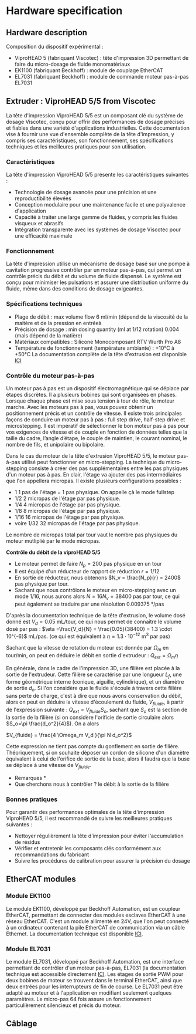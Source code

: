 # Hardware specification

## Hardware description
Composition du dispositif expérimental :

* ViproHEAD 5 (fabriquant Viscotec) : tête d'impression 3D permettant de faire du micro-dosage de fluide monomatériaux
* EK1100 (fabriquant Beckhoff) : module de couplage EtherCAT
* EL7031 (fabriquant Beckhoff) : module de commande moteur pas-à-pas EL7031


## Extruder : ViproHEAD 5/5 from Viscotec

La tête d'impression ViproHEAD 5/5 est un composant clé du système de dosage Viscotec, conçu pour offrir des performances de dosage précises et 
fiables dans une variété d'applications industrielles. 
Cette documentation vise à fournir une vue d'ensemble complète de la tête d'impression, 
y compris ses caractéristiques, son fonctionnement, ses spécifications techniques et les meilleures pratiques pour son utilisation.

### Caractéristiques

La tête d'impression ViproHEAD 5/5 présente les caractéristiques suivantes :
* Technologie de dosage avancée pour une précision et une reproductibilité élevées
* Conception modulaire pour une maintenance facile et une polyvalence d'application
* Capacité à traiter une large gamme de fluides, y compris les fluides visqueux et abrasifs
* Intégration transparente avec les systèmes de dosage Viscotec pour une efficacité maximale

### Fonctionnement

La tête d'impression utilise un mécanisme de dosage basé sur une pompe à cavitation progressive contrôler par un moteur pas-à-pas, 
qui permet un contrôle précis du débit et du volume de fluide dispensé. 
Le système est conçu pour minimiser les pulsations et assurer une distribution uniforme du fluide, même dans des conditions de dosage exigeantes.

### Spécifications techniques

* Plage de débit : max volume flow 6 ml/min (dépend de la viscosité de la maitère et de la pression en entréeà
* Précision de dosage : min dosing quantity (ml at 1/12 rotation) 0.004 (mais dépend de la matière)
* Matériaux compatibles : Silicone Monocomposant RTV Wurth Pro A8
* Température de fonctionnement (température ambiante) : +10°C à +50°C
La documentation complète de la tête d'extrusion est disponible [ICI](datasheet/Vipro-HEAD3_5_manuel.pdf)

### Contrôle du moteur pas-à-pas 

Un moteur pas à pas est un dispositif électromagnétique qui se déplace par étapes discrètes. 
Il a plusieurs bobines qui sont organisées en phases. 
Lorsque chaque phase est mise sous tension à tour de rôle, le moteur marche. 
Avec les moteurs pas à pas, vous pouvez obtenir un positionnement précis et un contrôle de vitesse. 
Il existe trois principales façons de conduire un moteur pas à pas : full step drive, half-step drive et microstepping.
Il est impératif de sélectionner le bon moteur pas à pas pour vos exigences de vitesse et de couple en fonction de données telles que la taille du cadre, l’angle d’étape, le couple de maintien, le courant nominal, le nombre de fils, et unipolaire ou bipolaire.

Dans le cas du moteur de la tête d'extrusion ViproHEAD 5/5, le moteur pas-à-pas utilisé peut fonctionner en micro-stepping. La technique du micro-stepping consiste à créer des pas supplémentaires entre les pas physiques d'un moteur pas à pas. 
En clair, l'étage va ajouter des pas intermédiaires que l'on appellera micropas.
Il existe plusieurs configurations possibles :

* 1  1 pas de l'étage = 1 pas physique. On appelle çà le mode fullstep
* 1/2  2 micropas de l'étage par pas physique.
* 1/4  4 micropas de l'étage par pas physique.
* 1/8  8 micropas de l'étage par pas physique.
* 1/16  16 micropas de l'étage par pas physique.
* voire 1/32  32 micropas de l'étage par pas physique.

Le nombre de micropas total par tour vaut le nombre pas physiques du moteur mutliplié par le mode micropas. 

**Contrôle du débit  de la viproHEAD 5/5**

* Le moteur permet de faire $N_p= 200$ pas physique en un tour
* Il est équipé d'un réducteur  de rapport de réduction $r=1/12$
* En sortie de réducteur, nous obtenons $N_v = \frac{N_p}{r} = 2400$ pas physique par tour.
* Sachant que nous contrôlons le moteur en micro-stepping avec un mode 1/16, nous aurons alors $N = 16 N_v = 38400$ pas par tour, ce qui peut également se traduire par une résolution $0.009375$ $°$/pas

D'après la documentation technique de la tête d'extrusion, le volume dosé donné est $V_d = 0.05$ mL/tour, ce qui nous permet de connaître le volume dosé par pas : $\eta =\frac{V_d}{N} = \frac{0.05}{38400} = 1.3 \cdot 10^{-6}$ mL/pas. (ce qui est équivalent à $\eta = 1.3 \cdot 10^{-12}$ m$^3$ par pas)

Sachant que la vitesse de rotation du moteur est donnée par $\Omega_m$ en tour/min, on peut en déduire le débit en sortie d'extrudeur : $Q_{ext} = \Omega_m \eta$

En générale, dans le cadre de l'impression 3D, une filière est placée à la sortie de l'extrudeur. Cette filière se caractérise par une longueur $L_f$, une forme géométrique interne (conique, aiguille, cylindirique), et un diamètre de sortie $d_o$. Si l'on considère que le fluide s'écoule à travers cette filière sans perte de charge, c'est à dire que nous avons conservation du débit, alors on peut en déduire la vitesse d'écoulement du fluide, $V_{fluide}$, à partir de l'expression suivante : $Q_{ext} = V_{fluide} S_o$, sachant que $S_o$ est la section de la sortie de la filière (si on considère l'orificie de sortie circulaire alors $S_o=\pi \frac{d_o^2}{4}$). On a alors 

$V_{fluide} = \frac{4 \Omega_m V_d }{\pi N d_o^2}$

Cette expression ne tient pas compte du gonflement en sortie de filière. Théoriquement, si on souhaite déposer un cordon de silicone d'un diamètre équivalent à celui de l'orifice de sortie de la buse, alors il faudra que la buse se déplace à une vitesse de $V_{fluide}$.

* Remarques *
* Que cherchons nous à contrôler ? le débit à la sortie de la filière 

### Bonnes pratiques

Pour garantir des performances optimales de la tête d'impression ViproHEAD 5/5, il est recommandé de suivre les meilleures pratiques suivantes :

   - Nettoyer régulièrement la tête d'impression pour éviter l'accumulation de résidus
   - Vérifier et entretenir les composants clés conformément aux recommandations du fabricant
   - Suivre les procédures de calibration pour assurer la précision du dosage

## EtherCAT modules

### Module EK1100
Le module EK1100, développé par Beckhoff Automation, est un coupleur EtherCAT, permettant de connecter des modules esclaves EtherCAT à une réseau EtherCAT. 
C'est un module allimenté en 24V, que l'on peut connecté à un ordinateur contenant la pile EtherCAT de communication via un câble Ethernet. 
La documentation technique est disponible [ICI](datasheet/ek110x_ek15xxen.pdf).

### Module EL7031
Le module EL7031, développé par Beckhoff Automation, est une interface permettant de contrôler d'un moteur pas-à-pas, EL7031 (la documentation technique est accessible directement [ICI](datasheet/el70x1en.pdf).
Les étages de sortie PWM pour deux bobines de moteur se trouvent dans le terminal EtherCAT, ainsi que deux entrées pour les interrupteurs de fin de course. Le EL7031 peut être adapté au moteur et à l'application en modifiant seulement quelques paramètres. Le micro-pas 64 fois assure un fonctionnement particulièrement silencieux et précis du moteur.

## Câblage






